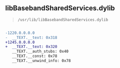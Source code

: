 ## libBasebandSharedServices.dylib

> `/usr/lib/libBasebandSharedServices.dylib`

```diff

-1220.0.0.0.0
-  __TEXT.__text: 0x318
+1245.0.0.0.0
+  __TEXT.__text: 0x320
   __TEXT.__auth_stubs: 0x40
   __TEXT.__const: 0x78
   __TEXT.__unwind_info: 0x78

```
